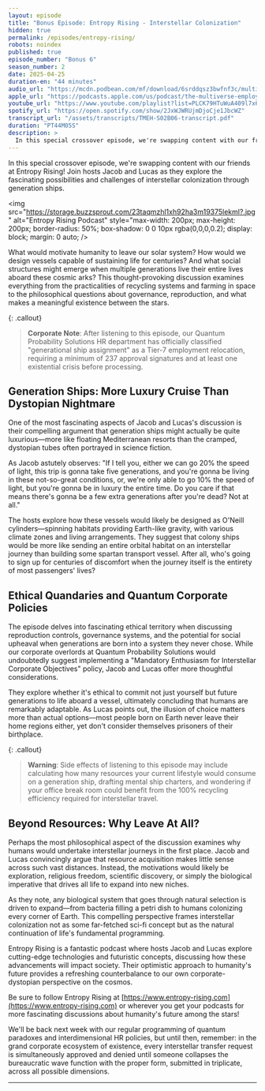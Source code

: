 ```yaml
---
layout: episode
title: "Bonus Episode: Entropy Rising - Interstellar Colonization"
hidden: true
permalink: /episodes/entropy-rising/
robots: noindex
published: true
episode_number: "Bonus 6"
season_number: 2
date: 2025-04-25
duration-en: "44 minutes"
audio_url: "https://mcdn.podbean.com/mf/download/6srddqsz3bwfnf3c/multiverse-employee-handbook-s02b06-entropy-rising.mp3"
apple_url: "https://podcasts.apple.com/us/podcast/the-multiverse-employee-handbook/id1764134739"
youtube_url: "https://www.youtube.com/playlist?list=PLCK79HTuWuA409l7x6iRN_icn0xZFzamp"
spotify_url: "https://open.spotify.com/show/2JxWJWRUjmDjoCje1JbcWZ"
transcript_url: "/assets/transcripts/TMEH-S02B06-transcript.pdf"
duration: "PT44M05S"
description: >
  In this special crossover episode, we're swapping content with our friends at Entropy Rising! Join hosts Jacob and Lucas as they explore the fascinating possibilities and challenges of interstellar colonization through generation ships.
---
```


In this special crossover episode, we're swapping content with our friends at Entropy Rising! Join hosts Jacob and Lucas as they explore the fascinating possibilities and challenges of interstellar colonization through generation ships.

<img src="https://storage.buzzsprout.com/23taqmzhl1xh92ha3m19375lekml?.jpg" alt="Entropy Rising Podcast" style="max-width: 200px; max-height: 200px; border-radius: 50%; box-shadow: 0 0 10px rgba(0,0,0,0.2); display: block; margin: 0 auto; />

What would motivate humanity to leave our solar system? How would we design vessels capable of sustaining life for centuries? And what social structures might emerge when multiple generations live their entire lives aboard these cosmic arks? This thought-provoking discussion examines everything from the practicalities of recycling systems and farming in space to the philosophical questions about governance, reproduction, and what makes a meaningful existence between the stars.

{: .callout}
> **Corporate Note**: After listening to this episode, our Quantum Probability Solutions HR department has officially classified "generational ship assignment" as a Tier-7 employment relocation, requiring a minimum of 237 approval signatures and at least one existential crisis before processing.

## Generation Ships: More Luxury Cruise Than Dystopian Nightmare

One of the most fascinating aspects of Jacob and Lucas's discussion is their compelling argument that generation ships might actually be quite luxurious—more like floating Mediterranean resorts than the cramped, dystopian tubes often portrayed in science fiction.

As Jacob astutely observes: "If I tell you, either we can go 20% the speed of light, this trip is gonna take five generations, and you're gonna be living in these not-so-great conditions, or, we're only able to go 10% the speed of light, but you're gonna be in luxury the entire time. Do you care if that means there's gonna be a few extra generations after you're dead? Not at all."

The hosts explore how these vessels would likely be designed as O'Neill cylinders—spinning habitats providing Earth-like gravity, with various climate zones and living arrangements. They suggest that colony ships would be more like sending an entire orbital habitat on an interstellar journey than building some spartan transport vessel. After all, who's going to sign up for centuries of discomfort when the journey itself is the entirety of most passengers' lives?

## Ethical Quandaries and Quantum Corporate Policies

The episode delves into fascinating ethical territory when discussing reproduction controls, governance systems, and the potential for social upheaval when generations are born into a system they never chose. While our corporate overlords at Quantum Probability Solutions would undoubtedly suggest implementing a "Mandatory Enthusiasm for Interstellar Corporate Objectives" policy, Jacob and Lucas offer more thoughtful considerations.

They explore whether it's ethical to commit not just yourself but future generations to life aboard a vessel, ultimately concluding that humans are remarkably adaptable. As Lucas points out, the illusion of choice matters more than actual options—most people born on Earth never leave their home regions either, yet don't consider themselves prisoners of their birthplace.

{: .callout}
> **Warning**: Side effects of listening to this episode may include calculating how many resources your current lifestyle would consume on a generation ship, drafting mental ship charters, and wondering if your office break room could benefit from the 100% recycling efficiency required for interstellar travel.

## Beyond Resources: Why Leave At All?

Perhaps the most philosophical aspect of the discussion examines why humans would undertake interstellar journeys in the first place. Jacob and Lucas convincingly argue that resource acquisition makes little sense across such vast distances. Instead, the motivations would likely be exploration, religious freedom, scientific discovery, or simply the biological imperative that drives all life to expand into new niches.

As they note, any biological system that goes through natural selection is driven to expand—from bacteria filling a petri dish to humans colonizing every corner of Earth. This compelling perspective frames interstellar colonization not as some far-fetched sci-fi concept but as the natural continuation of life's fundamental programming.

Entropy Rising is a fantastic podcast where hosts Jacob and Lucas explore cutting-edge technologies and futuristic concepts, discussing how these advancements will impact society. Their optimistic approach to humanity's future provides a refreshing counterbalance to our own corporate-dystopian perspective on the cosmos.

Be sure to follow Entropy Rising at [https://www.entropy-rising.com](https://www.entropy-rising.com) or wherever you get your podcasts for more fascinating discussions about humanity's future among the stars!

We'll be back next week with our regular programming of quantum paradoxes and interdimensional HR policies, but until then, remember: in the grand corporate ecosystem of existence, every interstellar transfer request is simultaneously approved and denied until someone collapses the bureaucratic wave function with the proper form, submitted in triplicate, across all possible dimensions.

---
